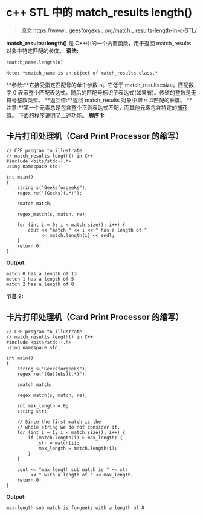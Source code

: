 # c++ STL 中的 match_results length()

> 原文:[https://www . geesforgeks . org/match _ results-length-in-c-STL/](https://www.geeksforgeeks.org/match_results-length-in-c-stl/)

**match_results::length()** 是 C++中的一个内置函数，用于返回 match_results 对象中特定匹配的长度。
**语法:**

```
smatch_name.length(n)

Note: *smatch_name is an object of match_results class.*
```

**参数:**它接受指定匹配号的单个参数 n。它低于 match_results::size。匹配数字 0 表示整个匹配表达式。随后的匹配号标识子表达式(如果有)。传递的整数是无符号整数类型。
**返回值:**返回 match_results 对象中*第 n 次*匹配的长度。
**注意:**第一个元素总是包含整个正则表达式匹配，而其他元素包含特定的[捕获组](https://www.geeksforgeeks.org/smatch-regex-regular-expressions-in-c/)。
下面的程序说明了上述功能。
**程序 1:**

## 卡片打印处理机（Card Print Processor 的缩写）

```
// CPP program to illustrate
// match_results length() in C++
#include <bits/stdc++.h>
using namespace std;

int main()
{
    string s("Geeksforgeeks");
    regex re("(Geeks)(.*)");

    smatch match;

    regex_match(s, match, re);

    for (int i = 0; i < match.size(); i++) {
        cout << "match " << i << " has a length of "
             << match.length(i) << endl;
    }
    return 0;
}
```

**Output:** 

```
match 0 has a length of 13
match 1 has a length of 5
match 2 has a length of 8
```

**节目 2:**

## 卡片打印处理机（Card Print Processor 的缩写）

```
// CPP program to illustrate
// match_results length() in C++
#include <bits/stdc++.h>
using namespace std;

int main()
{
    string s("Geeksforgeeks");
    regex re("(Ge)(eks)(.*)");

    smatch match;

    regex_match(s, match, re);

    int max_length = 0;
    string str;

    // Since the first match is the
    // whole string we do not consider it.
    for (int i = 1; i < match.size(); i++) {
        if (match.length(i) > max_length) {
            str = match[i];
            max_length = match.length(i);
        }
    }

    cout << "max-length sub match is " << str
         << " with a length of " << max_length;
    return 0;
}
```

**Output:** 

```
max-length sub match is forgeeks with a length of 8
```